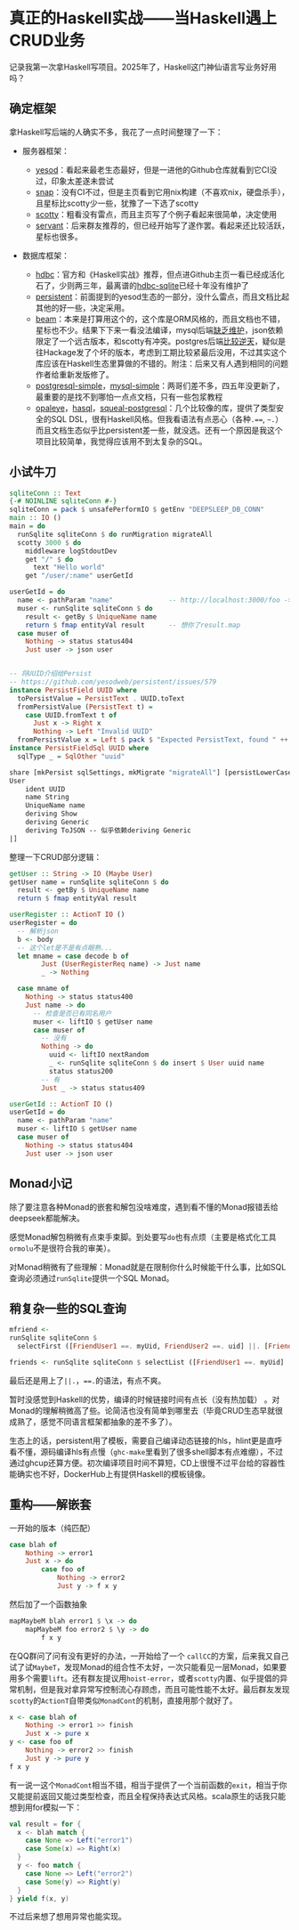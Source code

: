 # 真正的Haskell实战——当Haskell遇上CRUD业务

记录我第一次拿Haskell写项目。2025年了，Haskell这门神仙语言写业务好用吗？

## 确定框架

拿Haskell写后端的人确实不多，我花了一点时间整理了一下：

- 服务器框架：

  - [yesod](https://github.com/yesodweb/yesod)：看起来最老生态最好，但是一进他的Github仓库就看到它CI没过，印象太差遂未尝试
  - [snap](https://github.com/snapframework/snap)：没有CI不过，但是主页看到它用nix构建（不喜欢nix，硬盘杀手），且星标比scotty少一些，犹豫了一下选了scotty
  - [scotty](https://github.com/scotty-web/scotty)：粗看没有雷点，而且主页写了个例子看起来很简单，决定使用
  - [servant](https://github.com/haskell-servant/servant)：后来群友推荐的，但已经开始写了遂作罢。看起来还比较活跃，星标也很多。

- 数据库框架：
  - [hdbc](https://github.com/hdbc/hdbc)：官方和《Haskell实战》推荐，但点进Github主页一看已经成活化石了，少则两三年，最离谱的[hdbc-sqlite](https://github.com/hdbc/hdbc-sqlite3)已经十年没有维护了
  - [persistent](https://github.com/yesodweb/persistent)：前面提到的yesod生态的一部分，没什么雷点，而且文档比起其他的好一些，决定采用。
  - [beam](https://github.com/haskell-beam/beam)：本来是打算用这个的，这个库是ORM风格的，而且文档也不错，星标也不少。结果下下来一看没法编译，mysql后端[缺乏维护](https://github.com/haskell-beam/beam/issues/762)，json依赖限定了一个远古版本，和scotty有冲突。postgres后端[比较逆天](https://github.com/haskell-beam/beam/issues/763)，疑似是往Hackage发了个坏的版本，考虑到工期比较紧最后没用，不过其实这个库应该在Haskell生态里算做的不错的。附注：后来又有人遇到相同的问题作者给重新发版修了。
  - [postgresql-simple](https://github.com/lpsmith/postgresql-simple)，[mysql-simple](https://github.com/paul-rouse/mysql-simple)：两哥们差不多，四五年没更新了，最重要的是找不到哪怕一点点文档，只有一些包浆教程
  - [opaleye](https://github.com/tomjaguarpaw/haskell-opaleye)，[hasql](https://hackage.haskell.org/package/hasql)，[squeal-postgresql](https://hackage.haskell.org/package/squeal-postgresql)：几个比较像的库，提供了类型安全的SQL DSL，很有Haskell风格。但我看语法有点恶心（各种`.==`, `~.`）而且文档生态似乎比persistent差一些，就没选。还有一个原因是我这个项目比较简单，我觉得应该用不到太复杂的SQL。

## 小试牛刀

```haskell
sqliteConn :: Text
{-# NOINLINE sqliteConn #-}
sqliteConn = pack $ unsafePerformIO $ getEnv "DEEPSLEEP_DB_CONN"
main :: IO ()
main = do
  runSqlite sqliteConn $ do runMigration migrateAll
  scotty 3000 $ do
    middleware logStdoutDev
    get "/" $ do
      text "Hello world"
    get "/user/:name" userGetId

userGetId = do
  name <- pathParam "name"              -- http://localhost:3000/foo -> foo
  muser <- runSqlite sqliteConn $ do
    result <- getBy $ UniqueName name
    return $ fmap entityVal result      -- 想你了result.map
  case muser of
    Nothing -> status status404
    Just user -> json user


-- 将UUID介绍给Persist
-- https://github.com/yesodweb/persistent/issues/579
instance PersistField UUID where
  toPersistValue = PersistText . UUID.toText
  fromPersistValue (PersistText t) =
    case UUID.fromText t of
      Just x -> Right x
      Nothing -> Left "Invalid UUID"
  fromPersistValue x = Left $ pack $ "Expected PersistText, found " ++ show x
instance PersistFieldSql UUID where
  sqlType _ = SqlOther "uuid"

share [mkPersist sqlSettings, mkMigrate "migrateAll"] [persistLowerCase|
User
    ident UUID
    name String
    UniqueName name
    deriving Show
    deriving Generic
    deriving ToJSON -- 似乎依赖deriving Generic
|]
```

整理一下CRUD部分逻辑：

```haskell
getUser :: String -> IO (Maybe User)
getUser name = runSqlite sqliteConn $ do
  result <- getBy $ UniqueName name
  return $ fmap entityVal result

userRegister :: ActionT IO ()
userRegister = do
  -- 解析json
  b <- body
  -- 这个let是不是有点眼熟...
  let mname = case decode b of
        Just (UserRegisterReq name) -> Just name
        _ -> Nothing

  case mname of
    Nothing -> status status400
    Just name -> do
      -- 检查是否已有同名用户
      muser <- liftIO $ getUser name
      case muser of
        -- 没有
        Nothing -> do
          uuid <- liftIO nextRandom
          _ <- runSqlite sqliteConn $ do insert $ User uuid name
          status status200
        -- 有
        Just _ -> status status409

userGetId :: ActionT IO ()
userGetId = do
  name <- pathParam "name"
  muser <- liftIO $ getUser name
  case muser of
    Nothing -> status status404
    Just user -> json user
```

## Monad小记

除了要注意各种Monad的嵌套和解包没啥难度，遇到看不懂的Monad报错丢给deepseek都能解决。

感觉Monad解包稍微有点束手束脚。到处要写`do`也有点烦（主要是格式化工具`ormolu`不是很符合我的审美）。

对Monad稍微有了些理解：Monad就是在限制你什么时候能干什么事，比如SQL查询必须通过`runSqlite`提供一个SQL Monad。

## 稍复杂一些的SQL查询

```haskell
mfriend <-
runSqlite sqliteConn $
  selectFirst ([FriendUser1 ==. myUid, FriendUser2 ==. uid] ||. [FriendUser1 ==. uid, FriendUser2 ==. myUid]) []

friends <- runSqlite sqliteConn $ selectList ([FriendUser1 ==. myUid] ||. [FriendUser2 ==. myUid]) []
```

最后还是用上了`||.`，`==.`的语法，有点不爽。

暂时没感觉到Haskell的优势，编译的时候链接时间有点长（没有热加载） 。对Monad的理解稍微高了些。论简洁也没有简单到哪里去（毕竟CRUD生态早就很成熟了，感觉不同语言框架都抽象的差不多了）。

生态上的话，persistent用了模板，需要自己编译动态链接的hls，hlint更是直呼看不懂，源码编译hls有点慢（`ghc-make`里看到了很多shell脚本有点难绷），不过通过ghcup还算方便。初次编译项目时间不算短，CD上很慢不过平台给的容器性能确实也不好，DockerHub上有提供Haskell的模板镜像。

## 重构——解嵌套

一开始的版本（纯匹配）

```haskell
case blah of
    Nothing -> error1
    Just x -> do
        case foo of
            Nothing -> error2
            Just y -> f x y
```

然后加了一个函数抽象

```haskell
mapMaybeM blah error1 $ \x -> do
    mapMaybeM foo error2 $ \y -> do
        f x y
```

在QQ群问了问有没有更好的办法，一开始给了一个 `callCC`的方案，后来我又自己试了试`MaybeT`，发现Monad的组合性不太好，一次只能看见一层Monad，如果要用多个需要`lift`。还有群友提议用`hoist-error`，或者`scotty`内置、似乎提倡的异常机制，但是我对拿异常写控制流心存顾虑，而且可能性能不太好。最后群友发现`scotty`的`ActionT`自带类似`MonadCont`的机制，直接用那个就好了。

```haskell
x <- case blah of
    Nothing -> error1 >> finish
    Just x -> pure x
y <- case foo of
    Nothing -> error2 >> finish
    Just y -> pure y
f x y
```

有一说一这个`MonadCont`相当不错，相当于提供了一个当前函数的`exit`，相当于你又能提前返回又能过类型检查，而且全程保持表达式风格。scala原生的话我只能想到用for模拟一下：

```scala
val result = for {
  x <- blah match {
    case None => Left("error1")
    case Some(x) => Right(x)
  }
  y <- foo match {
    case None => Left("error2")
    case Some(y) => Right(y)
  }
} yield f(x, y)
```

不过后来想了想用异常也能实现。
